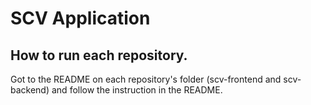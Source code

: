 # SCV Application

## How to run each repository.

Got to the README on each repository's folder (scv-frontend and scv-backend) and follow the instruction in the README.
